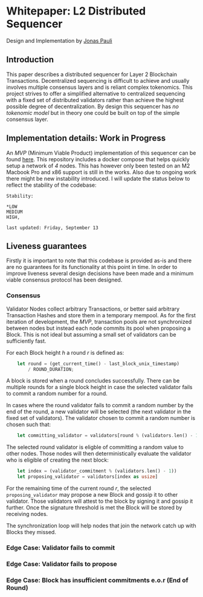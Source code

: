 # Whitepaper: L2 Distributed Sequencer
Design and Implementation by [Jonas Pauli](https://www.linkedin.com/in/jonas-pauli/)
## Introduction
This paper describes a distributed sequencer for Layer 2 Blockchain Transactions. Decentralized sequencing is difficult to achieve and usually involves multiple consensus layers and is reliant complex tokenomics. This project strives to offer a simplified alternative to centralized sequencing with a fixed set of distributed validators rather than achieve the highest possible degree of decentralization. By design this sequencer has *no tokenomic model* but in theory one could be built on top of the simple consensus layer.

## Implementation details: Work in Progress
An *MVP* (Minimum Viable Product) implementation of this sequencer can be found [here](https://github.com/jonas089/l2-sequencer).
This repository includes a docker compose that helps quickly setup a network of *4* nodes. This has however only been tested
on an M2 Macbook Pro and x86 support is still in the works. Also due to ongoing work there might be new instability introduced.
I will update the status below to reflect the stability of the codebase:

```
Stability: 

*LOW
MEDIUM
HIGH, 

last updated: Friday, September 13
```


## Liveness guarantees
Firstly it is important to note that this codebase is provided as-is and there are no guarantees for its functionality at this point in time.
In order to improve liveness several design decisions have been made and a minimum viable consensus protocol has been designed.

### Consensus
Validator Nodes collect arbitrary Transactions, or better said arbitrary Transaction Hashes and store them in a temporary mempool. As for the first iteration of development, the *MVP*, transaction pools are not synchronized between nodes but instead each node commits its pool when proposing a Block. This is not ideal but assuming a small set of validators can be sufficiently fast. 

For each Block height *h* a round *r* is defined as:

```rust
    let round = (get_current_time() - last_block_unix_timestamp)
        / ROUND_DURATION;
```

A block is stored when a round concludes successfully. There can be multiple rounds for a single block height in case the selected validator fails to commit a random number for a round.

In cases where the round validator fails to commit a random number by the end of the round, a new validator will be selected (the next validator in the fixed set of validators). The validator chosen to commit a random number is chosen such that:

```rust
    let committing_validator = validators[round % (validators.len() - 1)]
```

The selected round validator is eligble of committing a random value to other nodes. Those nodes will then deterministically evaluate the validator who is eligible of creating the next block:

```rust
    let index = (validator_commitment % (validators.len() - 1))
    let proposing_validator = validators[index as usize]
```

For the remaining time of the current round *r*, the selected `proposing_validator` may propose a new Block and gossip it to other validator. Those validators will attest to the block by signing it and gossip it further. Once the signature threshold is met the Block will be stored by receiving nodes. 

The synchronization loop will help nodes that join the network catch up with Blocks they missed.

### Edge Case: Validator fails to commit

### Edge Case: Validator fails to propose

### Edge Case: Block has insufficient commitments e.o.r (End of Round)